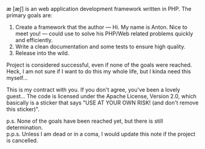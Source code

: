 æ [æʃ] is an web application development framework written in PHP. The primary goals are:

1. Create a framework that the author — Hi. My name is Anton. Nice to meet you! — could use to solve his PHP/Web related problems quickly and efficiently.
2. Write a clean documentation and some tests to ensure high quality.
3. Release into the wild.

Project is considered successful, even if none of the goals were reached. Heck, I am not sure if I want to do this my whole life, but I kinda need this myself...

This is my contract with you. If you don't agree, you've been a lovely guest... The code is licensed under the Apache License, Version 2.0, which basically is a sticker that says "USE AT YOUR OWN RISK! (and don't remove this sticker)".

p.s. None of the goals have been reached yet, but there is still determination.    
p.p.s. Unless I am dead or in a coma, I would update this note if the project is cancelled.